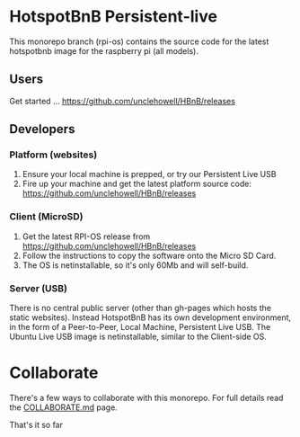# HotspotBnB Persistent-live

This monorepo branch (rpi-os) contains the source code for the latest hotspotbnb image for the raspberry pi (all models).

## Users

Get started ... https://github.com/unclehowell/HBnB/releases

## Developers

### Platform (websites)

1. Ensure your local machine is prepped, or try our Persistent Live USB
2. Fire up your machine and get the latest platform source code: https://github.com/unclehowell/HBnB/releases

### Client (MicroSD)

1. Get the latest RPI-OS release from https://github.com/unclehowell/HBnB/releases
2. Follow the instructions to copy the software onto the Micro SD Card.
3. The OS is netinstallable, so it's only 60Mb and will self-build. 

### Server (USB)

There is no central public server (other than gh-pages which hosts the static websites).
Instead HotspotBnB has its own development environment, in the form of a Peer-to-Peer, Local Machine, Persistent Live USB.
The Ubuntu Live USB image is netinstallable, similar to the Client-side OS.

  
# Collaborate

There's a few ways to collaborate with this monorepo. 
For full details read the [COLLABORATE.md](COLLABORATE.md) page. 
 
That's it so far
